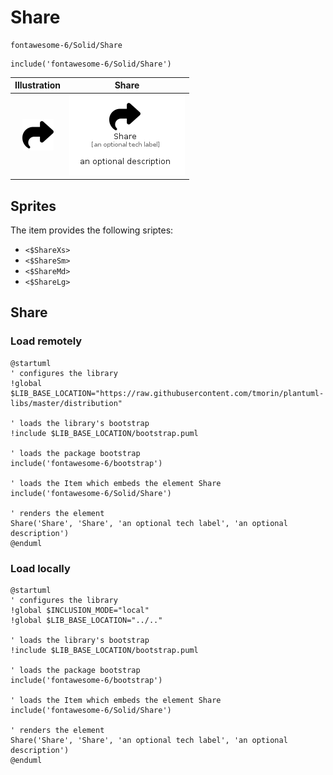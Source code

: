 # Share


```text
fontawesome-6/Solid/Share
```

```text
include('fontawesome-6/Solid/Share')
```



| Illustration | Share |
| :---: | :---: |
| ![illustration for Illustration](../../fontawesome-6/Solid/Share.png) | ![illustration for Share](../../fontawesome-6/Solid/Share.Local.png) |



## Sprites
The item provides the following sriptes:

- `<$ShareXs>`
- `<$ShareSm>`
- `<$ShareMd>`
- `<$ShareLg>`





## Share

### Load remotely
```plantuml
@startuml
' configures the library
!global $LIB_BASE_LOCATION="https://raw.githubusercontent.com/tmorin/plantuml-libs/master/distribution"

' loads the library's bootstrap
!include $LIB_BASE_LOCATION/bootstrap.puml

' loads the package bootstrap
include('fontawesome-6/bootstrap')

' loads the Item which embeds the element Share
include('fontawesome-6/Solid/Share')

' renders the element
Share('Share', 'Share', 'an optional tech label', 'an optional description')
@enduml
```

### Load locally
```plantuml
@startuml
' configures the library
!global $INCLUSION_MODE="local"
!global $LIB_BASE_LOCATION="../.."

' loads the library's bootstrap
!include $LIB_BASE_LOCATION/bootstrap.puml

' loads the package bootstrap
include('fontawesome-6/bootstrap')

' loads the Item which embeds the element Share
include('fontawesome-6/Solid/Share')

' renders the element
Share('Share', 'Share', 'an optional tech label', 'an optional description')
@enduml
```

